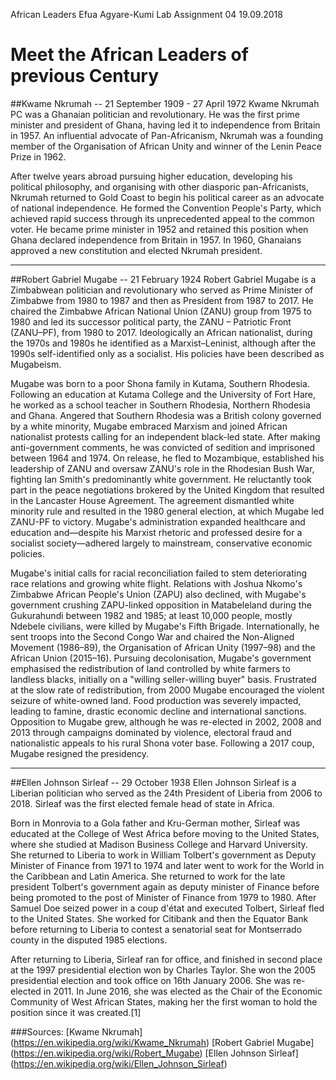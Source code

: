 African Leaders
Efua Agyare-Kumi
Lab Assignment 04
19.09.2018

# Meet the African Leaders of previous Century

##Kwame Nkrumah -- 21 September 1909 - 27 April 1972
Kwame Nkrumah PC was a Ghanaian politician and revolutionary. 
He was the first prime minister and president of Ghana, having led it to independence from Britain in 1957. 
An influential advocate of Pan-Africanism, Nkrumah was a founding member of the Organisation of African Unity and winner of the Lenin Peace Prize in 1962.

After twelve years abroad pursuing higher education, developing his political philosophy, and organising with other diasporic pan-Africanists, Nkrumah returned to Gold Coast to begin his political career as an advocate of national independence. He formed the Convention People's Party, which achieved rapid success through its unprecedented appeal to the common voter. 
He became prime minister in 1952 and retained this position when Ghana declared independence from Britain in 1957. 
In 1960, Ghanaians approved a new constitution and elected Nkrumah president.

********

##Robert Gabriel Mugabe -- 21 February 1924
Robert Gabriel Mugabe is a Zimbabwean politician and revolutionary who served as Prime Minister of Zimbabwe from 1980 to 1987 and then as President from 1987 to 2017. He chaired the Zimbabwe African National Union (ZANU) group from 1975 to 1980 and led its successor political party, the ZANU – Patriotic Front (ZANU–PF), from 1980 to 2017. Ideologically an African nationalist, during the 1970s and 1980s he identified as a Marxist–Leninist, although after the 1990s self-identified only as a socialist. His policies have been described as Mugabeism.

Mugabe was born to a poor Shona family in Kutama, Southern Rhodesia. 
Following an education at Kutama College and the University of Fort Hare, he worked as a school teacher in Southern Rhodesia, Northern Rhodesia and Ghana. 
Angered that Southern Rhodesia was a British colony governed by a white minority, Mugabe embraced Marxism and joined African nationalist protests calling for an independent black-led state. 
After making anti-government comments, he was convicted of sedition and imprisoned between 1964 and 1974. On release, he fled to Mozambique, established his leadership of ZANU and oversaw ZANU's role in the Rhodesian Bush War, fighting Ian Smith's predominantly white government. 
He reluctantly took part in the peace negotiations brokered by the United Kingdom that resulted in the Lancaster House Agreement. The agreement dismantled white minority rule and resulted in the 1980 general election, at which Mugabe led ZANU-PF to victory. Mugabe's administration expanded healthcare and education and—despite his Marxist rhetoric and professed desire for a socialist society—adhered largely to mainstream, conservative economic policies.

Mugabe's initial calls for racial reconciliation failed to stem deteriorating race relations and growing white flight. 
Relations with Joshua Nkomo's Zimbabwe African People's Union (ZAPU) also declined, with Mugabe's government crushing ZAPU-linked opposition in Matabeleland during the Gukurahundi between 1982 and 1985; at least 10,000 people, mostly Ndebele civilians, were killed by Mugabe's Fifth Brigade. 
Internationally, he sent troops into the Second Congo War and chaired the Non-Aligned Movement (1986–89), the Organisation of African Unity (1997–98) and the African Union (2015–16). 
Pursuing decolonisation, Mugabe's government emphasised the redistribution of land controlled by white farmers to landless blacks, initially on a "willing seller-willing buyer" basis. Frustrated at the slow rate of redistribution, from 2000 Mugabe encouraged the violent seizure of white-owned land. Food production was severely impacted, leading to famine, drastic economic decline and international sanctions. 
Opposition to Mugabe grew, although he was re-elected in 2002, 2008 and 2013 through campaigns dominated by violence, electoral fraud and nationalistic appeals to his rural Shona voter base. 
Following a 2017 coup, Mugabe resigned the presidency.

********* 
##Ellen Johnson Sirleaf -- 29 October 1938
Ellen Johnson Sirleaf is a Liberian politician who served as the 24th President of Liberia from 2006 to 2018. 
Sirleaf was the first elected female head of state in Africa.

Born in Monrovia to a Gola father and Kru-German mother, Sirleaf was educated at the College of West Africa before moving to the United States, where she studied at Madison Business College and Harvard University. 
She returned to Liberia to work in William Tolbert's government as Deputy Minister of Finance from 1971 to 1974 and later went to work for the World in the Caribbean and Latin America. 
She returned to work for the late president Tolbert's government again as deputy minister of Finance before being promoted to the post of Minister of Finance from 1979 to 1980. 
After Samuel Doe seized power in a coup d'état and executed Tolbert, Sirleaf fled to the United States. 
She worked for Citibank and then the Equator Bank before returning to Liberia to contest a senatorial seat for Montserrado county in the disputed 1985 elections.

After returning to Liberia, Sirleaf ran for office, and finished in second place at the 1997 presidential election won by Charles Taylor. 
She won the 2005 presidential election and took office on 16th January 2006. 
She was re-elected in 2011. 
In June 2016, she was elected as the Chair of the Economic Community of West African States, making her the first woman to hold the position since it was created.[1]

###Sources: 
[Kwame Nkrumah] (https://en.wikipedia.org/wiki/Kwame_Nkrumah)
[Robert Gabriel Mugabe] (https://en.wikipedia.org/wiki/Robert_Mugabe)
[Ellen Johnson Sirleaf] (https://en.wikipedia.org/wiki/Ellen_Johnson_Sirleaf)




